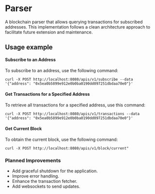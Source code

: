 # Parser

A blockchain parser that allows querying transactions for subscribed addresses. 
This implementation follows a clean architecture approach to facilitate future extension and maintenance.

## Usage example

#### Subscribe to an Address
To subscribe to an address, use the following command:
```shell
curl -X POST http://localhost:8080/apis/v1/subscribe --data '{"address": "0x5ea0b5899e912e0b0ba0190dd097251dbdaa70e0"}'
```

#### Get Transactions for a Specified Address

To retrieve all transactions for a specified address, use this command:
```shell
curl -X POST http://localhost:8080/apis/v1/transactions --data '{"address": "0x5ea0b5899e912e0b0ba0190dd097251dbdaa70e0"}'
```

#### Get Current Block

To obtain the current block, use the following command:
```shell
curl -X POST http://localhost:8080/apis/v1/block/current"
```

### Planned Improvements
- Add graceful shutdown for the application.
- Improve error handling.
- Enhance the transaction fetcher.
- Add websockets to send updates.